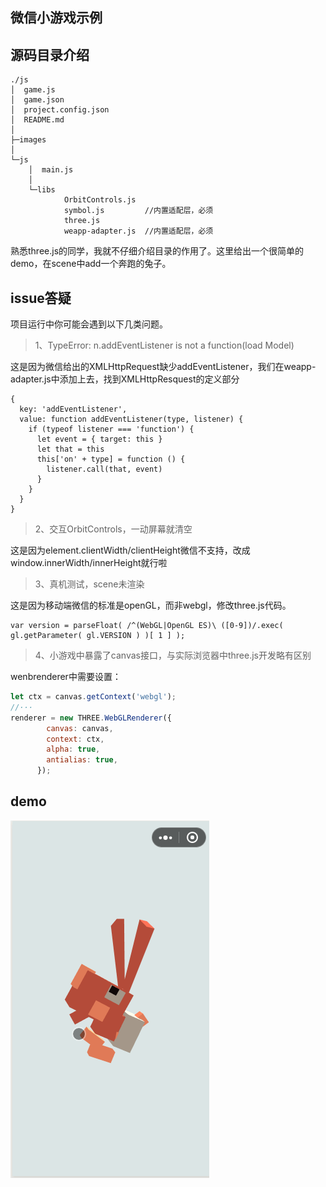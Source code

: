 ## 微信小游戏示例

## 源码目录介绍
```
./js
│  game.js
│  game.json
│  project.config.json      
│  README.md
│
├─images
│
└─js
    │  main.js
    │
    └─libs
            OrbitControls.js
            symbol.js         //内置适配层，必须
            three.js
            weapp-adapter.js  //内置适配层，必须
```
熟悉three.js的同学，我就不仔细介绍目录的作用了。这里给出一个很简单的demo，在scene中add一个奔跑的兔子。

## issue答疑

项目运行中你可能会遇到以下几类问题。

> 1、TypeError: n.addEventListener is not a function(load Model)

这是因为微信给出的XMLHttpRequest缺少addEventListener，我们在weapp-adapter.js中添加上去，找到XMLHttpResquest的定义部分
```
{
  key: 'addEventListener',
  value: function addEventListener(type, listener) {
    if (typeof listener === 'function') {
      let event = { target: this }
      let that = this
      this['on' + type] = function () {
        listener.call(that, event)
      }
    }
  }
}
```

> 2、交互OrbitControls，一动屏幕就清空

这是因为element.clientWidth/clientHeight微信不支持，改成window.innerWidth/innerHeight就行啦

> 3、真机测试，scene未渲染

这是因为移动端微信的标准是openGL，而非webgl，修改three.js代码。
```
var version = parseFloat( /^(WebGL|OpenGL ES)\ ([0-9])/.exec( gl.getParameter( gl.VERSION ) )[ 1 ] );  
```

> 4、小游戏中暴露了canvas接口，与实际浏览器中three.js开发略有区别

wenbrenderer中需要设置：

```javascript
let ctx = canvas.getContext('webgl');
//···
renderer = new THREE.WebGLRenderer({
        canvas: canvas,
        context: ctx,
        alpha: true,
        antialias: true,
      });
```

## demo
![](./images/3601.gif)

